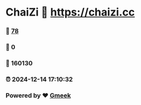 # ChaiZi :link: https://chaizi.cc 
### :page_facing_up: [78](https://chaizi.cc/tag.html) 
### :speech_balloon: 0 
### :hibiscus: 160130 
### :alarm_clock: 2024-12-14 17:10:32 
### Powered by :heart: [Gmeek](https://github.com/Meekdai/Gmeek)

